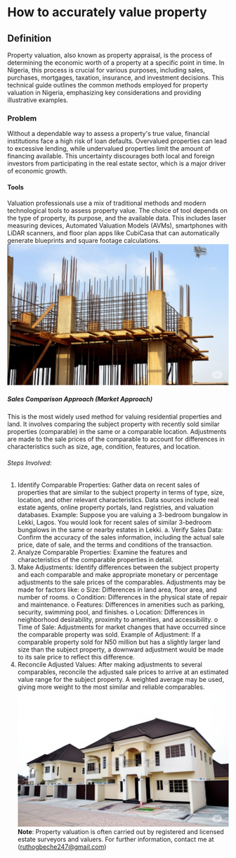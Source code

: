 # How to accurately value property
## Definition
Property valuation, also known as property appraisal, is the process of determining the economic worth of a property at a specific point in time. In Nigeria, this process is crucial for various purposes, including sales, purchases, mortgages, taxation, insurance, and investment decisions. This technical guide outlines the common methods employed for property valuation in Nigeria, emphasizing key considerations and providing illustrative examples.
### Problem
 Without a dependable way to assess a property's true value, financial institutions face a high risk of loan defaults. Overvalued properties can lead to excessive lending, while undervalued properties limit the amount of financing available. This uncertainty discourages both local and foreign investors from participating in the real estate sector, which is a major driver of economic growth.
 #### Tools
 Valuation professionals use a mix of traditional methods and modern technological tools to assess property value. The choice of tool depends on the type of property, its purpose, and the available data. This includes laser measuring devices, Automated Valuation Models (AVMs), smartphones with LiDAR scanners, and floor plan apps like CubiCasa that can automatically generate blueprints and square footage calculations. 
![image alt](https://github.com/OgbecheRuth/Property-Valuation/blob/264ef156008919de2e4a5e7c9796f8b389fc33db/1755289705647.jpg) 
##### Sales Comparison Approach (Market Approach)
This is the most widely used method for valuing residential properties and land. It involves comparing the subject property with recently sold similar properties (comparable) in the same or a comparable location. Adjustments are made to the sale prices of the comparable to account for differences in characteristics such as size, age, condition, features, and location.
###### Steps Involved:
1.	Identify Comparable Properties: Gather data on recent sales of properties that are similar to the subject property in terms of type, size, location, and other relevant characteristics. Data sources include real estate agents, online property portals, land registries, and valuation databases. Example: Suppose you are valuing a 3-bedroom bungalow in Lekki, Lagos. You would look for recent sales of similar 3-bedroom bungalows in the same or nearby estates in Lekki.
a.	Verify Sales Data: Confirm the accuracy of the sales information, including the actual sale price, date of sale, and the terms and conditions of the transaction.
2.	Analyze Comparable Properties: Examine the features and characteristics of the comparable properties in detail.
3.	Make Adjustments: Identify differences between the subject property and each comparable and make appropriate monetary or percentage adjustments to the sale prices of the comparables. Adjustments may be made for factors like:
o	Size: Differences in land area, floor area, and number of rooms.
o	Condition: Differences in the physical state of repair and maintenance.
o	Features: Differences in amenities such as parking, security, swimming pool, and finishes.
o	Location: Differences in neighborhood desirability, proximity to amenities, and accessibility.
o	Time of Sale: Adjustments for market changes that have occurred since the comparable property was sold.
Example of Adjustment: If a comparable property sold for N50 million but has a slightly larger land size than the subject property, a downward adjustment would be made to its sale price to reflect this difference.
4.	Reconcile Adjusted Values: After making adjustments to several comparables, reconcile the adjusted sale prices to arrive at an estimated value range for the subject property. A weighted average may be used, giving more weight to the most similar and reliable comparables.
![image alt](https://github.com/OgbecheRuth/Property-Valuation/blob/ba8b897a29127dd7db1cca51e03514b1835f8da6/1755289705671.jpg)
**Note**: Property valuation is often carried out by registered and licensed estate surveyors and valuers. For further information, contact me at (ruthogbeche247@gmail.com)
